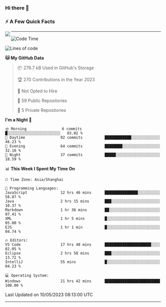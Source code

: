 ### Hi there 👋

<!--
**imnxg/imnxg** is a ✨ _special_ ✨ repository because its `README.md` (this file) appears on your GitHub profile.

Here are some ideas to get you started:

- 🔭 I’m currently working on ...
- 🌱 I’m currently learning ...
- 👯 I’m looking to collaborate on ...
- 🤔 I’m looking for help with ...
- 💬 Ask me about ...
- 📫 How to reach me: ...
- 😄 Pronouns: ...
- ⚡ Fun fact: ...
-->

### ⚡️ A Few Quick Facts

<img align="left" src="https://github-readme-stats-i.vercel.app/api?username=imnxg&show_icons=true&icon_color=1573B3&hide_title=true&text_color=718096&bg_color=00000000&hide_border=true"/>

<!-- <ul>
    <li> 🌱 I’m currently learning Go、Docker、Kubernetes.</li>
    <li> 👯 I’m looking to collaborate on anything open source.</li>
    <li> 📝 I regulary write articles on <a href="https://dmego.cn">https://dmego.cn</a>.</li>
    <li> ⚡ Fun fact: I ❤️ 😻.</li>
</ul> -->

---
<!--START_SECTION:waka-->
![Code Time](http://img.shields.io/badge/Code%20Time-44%20hrs%2024%20mins-blue)

![Lines of code](https://img.shields.io/badge/From%20Hello%20World%20I%27ve%20Written-241.0%20thousand%20lines%20of%20code-blue)

**🐱 My GitHub Data** 

> 📦 278.7 kB Used in GitHub's Storage 
 > 
> 🏆 270 Contributions in the Year 2023
 > 
> 🚫 Not Opted to Hire
 > 
> 📜 59 Public Repositories 
 > 
> 🔑 5 Private Repositories 
 > 
**I'm a Night 🦉** 

```text
🌞 Morning                6 commits           █░░░░░░░░░░░░░░░░░░░░░░░░   03.02 % 
🌆 Daytime                92 commits          ████████████░░░░░░░░░░░░░   46.23 % 
🌃 Evening                64 commits          ████████░░░░░░░░░░░░░░░░░   32.16 % 
🌙 Night                  37 commits          █████░░░░░░░░░░░░░░░░░░░░   18.59 % 
```


📊 **This Week I Spent My Time On** 

```text
🕑︎ Time Zone: Asia/Shanghai

💬 Programming Languages: 
JavaScript               12 hrs 46 mins      ███████████████░░░░░░░░░░   58.87 % 
Java                     2 hrs 15 mins       ███░░░░░░░░░░░░░░░░░░░░░░   10.37 % 
Markdown                 1 hr 36 mins        ██░░░░░░░░░░░░░░░░░░░░░░░   07.41 % 
XML                      1 hr 5 mins         █░░░░░░░░░░░░░░░░░░░░░░░░   05.00 % 
EJS                      1 hr 1 min          █░░░░░░░░░░░░░░░░░░░░░░░░   04.74 % 

🔥 Editors: 
VS Code                  17 hrs 48 mins      █████████████████████░░░░   82.05 % 
Eclipse                  2 hrs 58 mins       ███░░░░░░░░░░░░░░░░░░░░░░   13.72 % 
IntelliJ                 55 mins             █░░░░░░░░░░░░░░░░░░░░░░░░   04.23 % 

💻 Operating System: 
Windows                  21 hrs 42 mins      █████████████████████████   100.00 % 
```


 Last Updated on 10/05/2023 08:13:00 UTC
<!--END_SECTION:waka-->

---
<!--
<table>
<tr>
<td valign="top" width="50%">    -->
<!-- waka-box start -->
<!--
#### <a href="https://gist.github.com/01acb8c86000072f1e040b2a7757e8e5" target="_blank">📊 Weekly development breakdown</a>
```text
Go              🕓 32h17m ████████████████████▎░ 92.2%
XML             🕓 1h8m   ▋░░░░░░░░░░░░░░░░░░░░░  3.2%
Other           🕓 52m    ▌░░░░░░░░░░░░░░░░░░░░░  2.5%
PHP             🕓 23m    ▏░░░░░░░░░░░░░░░░░░░░░  1.1%
CSV             🕓 7m     ░░░░░░░░░░░░░░░░░░░░░░  0.4%
```
  -->

<!-- Powered by https://github.com/YouEclipse/waka-box-go . -->
<!-- waka-box end -->

<!-- [powered by waka-box-go](https://github.com/YouEclipse/waka-box-go) -->
<!--
</td>
<td valign="top" width="50%">
    -->

